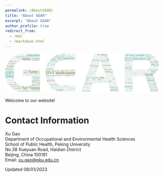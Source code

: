 ```yaml
---
permalink: /AboutGEAR/
title: "About GEAR"
excerpt: "About GEAR"
author_profile: true
redirect_from: 
  - /md/
  - /markdown.html
---
```


![](GEARcloud.png)


Welcome to our website! 

Contact Information
=====
Xu Gao \
Department of Occupational and Environmental Health Sciences \
School of Public Health, Peking University \
No.38 Xueyuan Road, Haidian District \
Beijing, China 100191\
Email: <xu.gao@pku.edu.cn>

Updated 08/01/2023
